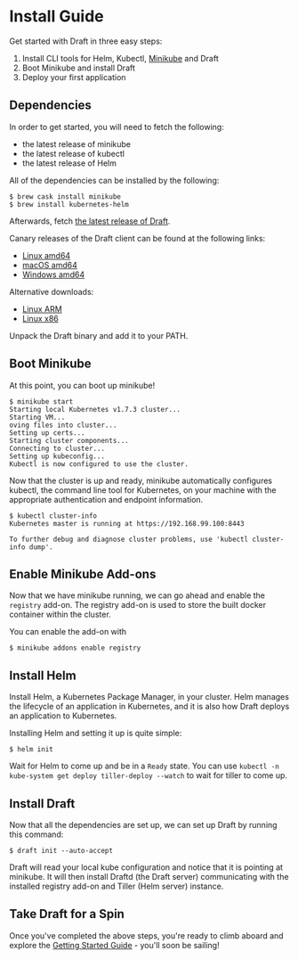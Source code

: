 # Install Guide

Get started with Draft in three easy steps:

1. Install CLI tools for Helm, Kubectl, [Minikube][] and Draft
2. Boot Minikube and install Draft
3. Deploy your first application

## Dependencies

In order to get started, you will need to fetch the following:

- the latest release of minikube
- the latest release of kubectl
- the latest release of Helm

All of the dependencies can be installed by the following:

```
$ brew cask install minikube
$ brew install kubernetes-helm
```

Afterwards, fetch [the latest release of Draft](https://github.com/Azure/draft/releases).

Canary releases of the Draft client can be found at the following links:

 - [Linux amd64](https://azuredraft.blob.core.windows.net/draft/draft-canary-linux-amd64.tar.gz)
 - [macOS amd64](https://azuredraft.blob.core.windows.net/draft/draft-canary-darwin-amd64.tar.gz)
 - [Windows amd64](https://azuredraft.blob.core.windows.net/draft/draft-canary-darwin-amd64.tar.gz)

Alternative downloads:

- [Linux ARM](https://azuredraft.blob.core.windows.net/draft/draft-canary-linux-arm.tar.gz)
- [Linux x86](https://azuredraft.blob.core.windows.net/draft/draft-canary-linux-386.tar.gz)

Unpack the Draft binary and add it to your PATH.

## Boot Minikube

At this point, you can boot up minikube!

```
$ minikube start
Starting local Kubernetes v1.7.3 cluster...
Starting VM...
oving files into cluster...
Setting up certs...
Starting cluster components...
Connecting to cluster...
Setting up kubeconfig...
Kubectl is now configured to use the cluster.
```

Now that the cluster is up and ready, minikube automatically configures kubectl, the command line tool for Kubernetes, on your machine with the appropriate authentication and endpoint information.

```
$ kubectl cluster-info
Kubernetes master is running at https://192.168.99.100:8443

To further debug and diagnose cluster problems, use 'kubectl cluster-info dump'.
```

## Enable Minikube Add-ons

Now that we have minikube running, we can go ahead and enable the `registry` add-on. The registry add-on is used to store the built docker container within the cluster.

You can enable the add-on with

```console
$ minikube addons enable registry
```

## Install Helm

Install Helm, a Kubernetes Package Manager, in your cluster. Helm manages the lifecycle of an application in Kubernetes, and it is also how Draft deploys an application to Kubernetes.

Installing Helm and setting it up is quite simple:

    $ helm init

Wait for Helm to come up and be in a `Ready` state. You can use `kubectl -n kube-system get deploy tiller-deploy --watch` to wait for tiller to come up.

## Install Draft

Now that all the dependencies are set up, we can set up Draft by running this command:

    $ draft init --auto-accept

Draft will read your local kube configuration and notice that it is pointing at minikube. It will then install Draftd (the Draft server) communicating with the installed registry add-on and Tiller (Helm server) instance.

## Take Draft for a Spin

Once you've completed the above steps, you're ready to climb aboard and explore the [Getting Started Guide][Getting Started] - you'll soon be sailing!


[Getting Started]: getting-started.md
[minikube]: https://github.com/kubernetes/minikube
